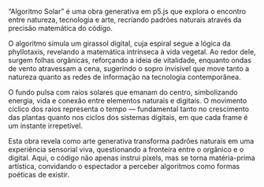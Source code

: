 “Algoritmo Solar” é uma obra generativa em p5.js que explora o encontro entre natureza, tecnologia e arte, recriando padrões naturais através da precisão matemática do código.

O algoritmo simula um girassol digital, cuja espiral segue a lógica da phyllotaxis, revelando a matemática intrínseca à vida vegetal. Ao redor dele, surgem folhas orgânicas, reforçando a ideia de vitalidade, enquanto ondas de vento atravessam a cena, sugerindo o sopro invisível que move tanto a natureza quanto as redes de informação na tecnologia contemporânea.

O fundo pulsa com raios solares que emanam do centro, simbolizando energia, vida e conexão entre elementos naturais e digitais. O movimento cíclico dos raios representa o tempo — fundamental tanto no crescimento das plantas quanto nos ciclos dos sistemas digitais, em que cada frame é um instante irrepetível.

Esta obra revela como arte generativa transforma padrões naturais em uma experiência sensorial viva, questionando a fronteira entre o orgânico e o digital. Aqui, o código não apenas instrui pixels, mas se torna matéria-prima artística, convidando o espectador a perceber algoritmos como formas poéticas de existir.

